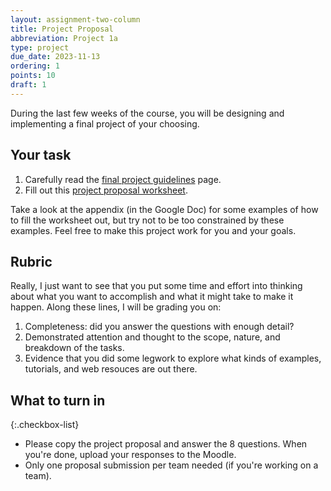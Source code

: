 ```yaml
---
layout: assignment-two-column
title: Project Proposal
abbreviation: Project 1a
type: project
due_date: 2023-11-13
ordering: 1
points: 10
draft: 1
---
```


During the last few weeks of the course, you will be designing and implementing a final project of your choosing.

## Your task
1. Carefully read the [final project guidelines](../final-project) page.
2. Fill out this <a href="https://docs.google.com/document/d/172O_OF31KVvIrBHsAHEk7XTl76q6ilByHpoQ6amogYc/edit?usp=sharing" target="_blank">project proposal worksheet</a>. 


Take a look at the appendix (in the Google Doc) for some examples of how to fill the worksheet out, but try not to be too constrained by these examples. Feel free to make this project work for you and your goals.


## Rubric
Really, I just want to see that you put some time and effort into thinking about what you want to accomplish and what it might take to make it happen. Along these lines, I will be grading you on:

1. Completeness: did you answer the questions with enough detail?
2. Demonstrated attention and thought to the scope, nature, and breakdown of the tasks.
3. Evidence that you did some legwork to explore what kinds of examples, tutorials, and web resouces are out there.

## What to turn in
{:.checkbox-list}
* Please copy the project proposal and answer the 8 questions. When you're done, upload your responses to the Moodle.
* Only one proposal submission per team needed (if you're working on a team).